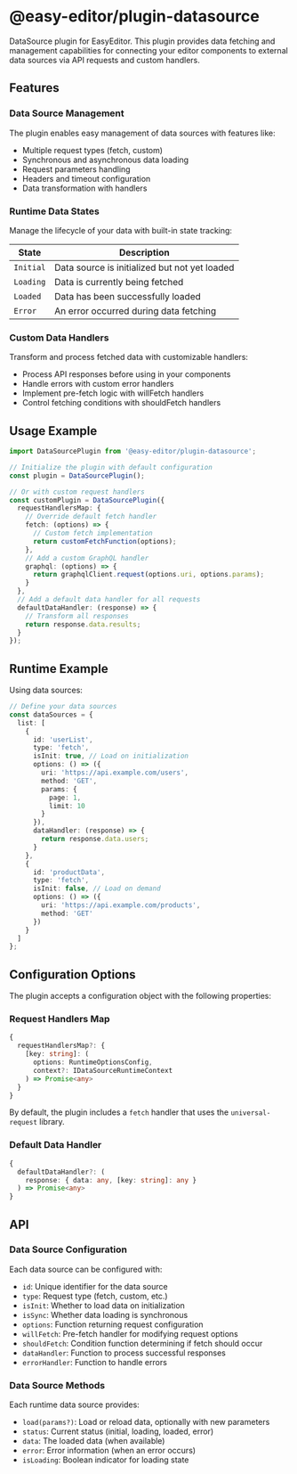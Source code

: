 # @easy-editor/plugin-datasource

DataSource plugin for EasyEditor. This plugin provides data fetching and management capabilities for connecting your editor components to external data sources via API requests and custom handlers.

## Features

### Data Source Management

The plugin enables easy management of data sources with features like:

- Multiple request types (fetch, custom)
- Synchronous and asynchronous data loading
- Request parameters handling
- Headers and timeout configuration
- Data transformation with handlers

### Runtime Data States

Manage the lifecycle of your data with built-in state tracking:

| State | Description |
|-------|-------------|
| `Initial` | Data source is initialized but not yet loaded |
| `Loading` | Data is currently being fetched |
| `Loaded` | Data has been successfully loaded |
| `Error` | An error occurred during data fetching |

### Custom Data Handlers

Transform and process fetched data with customizable handlers:

- Process API responses before using in your components
- Handle errors with custom error handlers
- Implement pre-fetch logic with willFetch handlers
- Control fetching conditions with shouldFetch handlers

## Usage Example

```typescript
import DataSourcePlugin from '@easy-editor/plugin-datasource';

// Initialize the plugin with default configuration
const plugin = DataSourcePlugin();

// Or with custom request handlers
const customPlugin = DataSourcePlugin({
  requestHandlersMap: {
    // Override default fetch handler
    fetch: (options) => {
      // Custom fetch implementation
      return customFetchFunction(options);
    },
    // Add a custom GraphQL handler
    graphql: (options) => {
      return graphqlClient.request(options.uri, options.params);
    }
  },
  // Add a default data handler for all requests
  defaultDataHandler: (response) => {
    // Transform all responses
    return response.data.results;
  }
});
```

## Runtime Example

Using data sources:

```typescript
// Define your data sources
const dataSources = {
  list: [
    {
      id: 'userList',
      type: 'fetch',
      isInit: true, // Load on initialization
      options: () => ({
        uri: 'https://api.example.com/users',
        method: 'GET',
        params: {
          page: 1,
          limit: 10
        }
      }),
      dataHandler: (response) => {
        return response.data.users;
      }
    },
    {
      id: 'productData',
      type: 'fetch',
      isInit: false, // Load on demand
      options: () => ({
        uri: 'https://api.example.com/products',
        method: 'GET'
      })
    }
  ]
};
```

## Configuration Options

The plugin accepts a configuration object with the following properties:

### Request Handlers Map

```typescript
{
  requestHandlersMap?: {
    [key: string]: (
      options: RuntimeOptionsConfig,
      context?: IDataSourceRuntimeContext
    ) => Promise<any>
  }
}
```

By default, the plugin includes a `fetch` handler that uses the `universal-request` library.

### Default Data Handler

```typescript
{
  defaultDataHandler?: (
    response: { data: any, [key: string]: any }
  ) => Promise<any>
}
```

## API

### Data Source Configuration

Each data source can be configured with:

- `id`: Unique identifier for the data source
- `type`: Request type (fetch, custom, etc.)
- `isInit`: Whether to load data on initialization
- `isSync`: Whether data loading is synchronous
- `options`: Function returning request configuration
- `willFetch`: Pre-fetch handler for modifying request options
- `shouldFetch`: Condition function determining if fetch should occur
- `dataHandler`: Function to process successful responses
- `errorHandler`: Function to handle errors

### Data Source Methods

Each runtime data source provides:

- `load(params?)`: Load or reload data, optionally with new parameters
- `status`: Current status (initial, loading, loaded, error)
- `data`: The loaded data (when available)
- `error`: Error information (when an error occurs)
- `isLoading`: Boolean indicator for loading state
